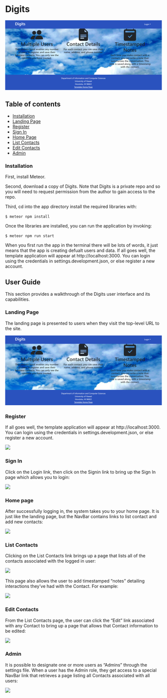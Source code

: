 # Digits

<img src="landingpagen.png">

## Table of contents

* [Installation](#installation)
* [Landing Page](#landing)
* [Register](#register)
* [Sign In](#signin)
* [Home Page](#homepage)
* [List Contacts](#listcontacts)
* [Edit Contacts](#editcontacts)
* [Admin](#admin)


### Installation 

First, install Meteor.

Second, download a copy of Digits. Note that Digits is a private repo and so you will need to request permission from the author to gain access to the repo.

Third, cd into the app directory install the required libraries with:

```$ meteor npm install```

Once the libraries are installed, you can run the application by invoking:

```$ meteor npm run start```

When you first run the app in the terminal there will be lots of words, it just means that the app is creating defualt users and data.  If all goes well, the template application will appear at http://localhost:3000. You can login using the credentials in settings.development.json, or else register a new account.

## User Guide

This section provides a walkthrough of the Digits user interface and its capabilities.

### Landing Page

The landing page is presented to users when they visit the top-level URL to the site.

<img src="landingpagen.png">

### Register

If all goes well, the template application will appear at http://localhost:3000. You can login using the credentials in settings.development.json, or else register a new account.


<img src="register.png">

### Sign In

Click on the Login link, then click on the Signin link to bring up the Sign In page which allows you to login:

<img src="signin.png">


### Home page

After successfully logging in, the system takes you to your home page. It is just like the landing page, but the NavBar contains links to list contact and add new contacts:

<img src="johnlanding.png">


### List Contacts

Clicking on the List Contacts link brings up a page that lists all of the contacts associated with the logged in user:

<img src="listcontacts.png">

This page also allows the user to add timestamped “notes” detailing interactions they’ve had with the Contact. For example:

<img src="timestamp.png">


### Edit Contacts

From the List Contacts page, the user can click the “Edit” link associated with any Contact to bring up a page that allows that Contact information to be edited:

<img src="editcontact.png">


### Admin

It is possible to designate one or more users as “Admins” through the settings file. When a user has the Admin role, they get access to a special NavBar link that retrieves a page listing all Contacts associated with all users:

<img src="admin.png">

